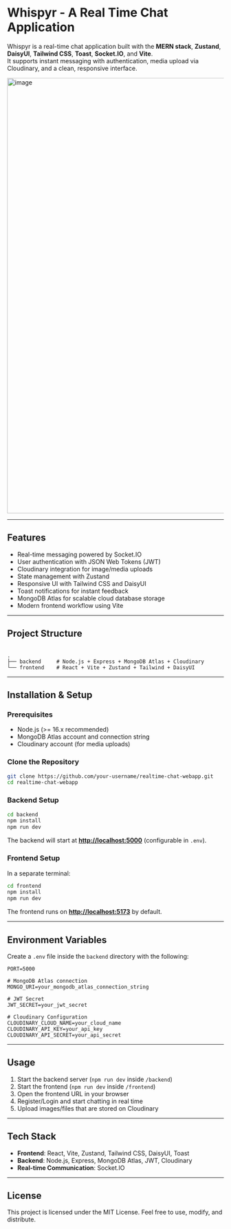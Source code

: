 # Whispyr - A Real Time Chat Application

Whispyr is a real-time chat application built with the **MERN stack**, **Zustand**, **DaisyUI**, **Tailwind CSS**, **Toast**, **Socket.IO**, and **Vite**.  
It supports instant messaging with authentication, media upload via Cloudinary, and a clean, responsive interface.

<img width="1852" height="1013" alt="image" src="https://github.com/user-attachments/assets/2d6d1824-ed7c-4690-a24b-de979ef2ddc9" />


---

## Features

- Real-time messaging powered by Socket.IO  
- User authentication with JSON Web Tokens (JWT)  
- Cloudinary integration for image/media uploads  
- State management with Zustand  
- Responsive UI with Tailwind CSS and DaisyUI  
- Toast notifications for instant feedback  
- MongoDB Atlas for scalable cloud database storage  
- Modern frontend workflow using Vite  

---

## Project Structure

```

.
├── backend     # Node.js + Express + MongoDB Atlas + Cloudinary
└── frontend    # React + Vite + Zustand + Tailwind + DaisyUI

````

---

## Installation & Setup

### Prerequisites
- Node.js (>= 16.x recommended)  
- MongoDB Atlas account and connection string  
- Cloudinary account (for media uploads)  

### Clone the Repository
```bash
git clone https://github.com/your-username/realtime-chat-webapp.git
cd realtime-chat-webapp
````

### Backend Setup

```bash
cd backend
npm install
npm run dev
```

The backend will start at **[http://localhost:5000](http://localhost:5000)** (configurable in `.env`).

### Frontend Setup

In a separate terminal:

```bash
cd frontend
npm install
npm run dev
```

The frontend runs on **[http://localhost:5173](http://localhost:5173)** by default.

---

## Environment Variables

Create a `.env` file inside the `backend` directory with the following:

```
PORT=5000

# MongoDB Atlas connection
MONGO_URI=your_mongodb_atlas_connection_string

# JWT Secret
JWT_SECRET=your_jwt_secret

# Cloudinary Configuration
CLOUDINARY_CLOUD_NAME=your_cloud_name
CLOUDINARY_API_KEY=your_api_key
CLOUDINARY_API_SECRET=your_api_secret
```

---

## Usage

1. Start the backend server (`npm run dev` inside `/backend`)
2. Start the frontend (`npm run dev` inside `/frontend`)
3. Open the frontend URL in your browser
4. Register/Login and start chatting in real time
5. Upload images/files that are stored on Cloudinary

---

## Tech Stack

* **Frontend**: React, Vite, Zustand, Tailwind CSS, DaisyUI, Toast
* **Backend**: Node.js, Express, MongoDB Atlas, JWT, Cloudinary
* **Real-time Communication**: Socket.IO

---

## License

This project is licensed under the MIT License. Feel free to use, modify, and distribute.
